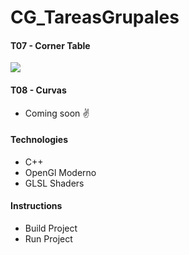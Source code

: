 # CG_TareasGrupales
#### T07 - Corner Table
![](docs/demo-conerTable.gif)

#### T08 - Curvas
- Coming soon ✌
#### Technologies
- C++
- OpenGl Moderno
- GLSL Shaders

#### Instructions
- Build Project
- Run Project